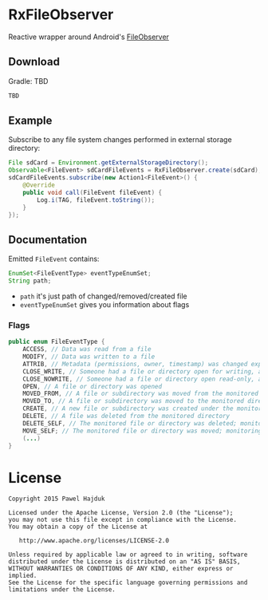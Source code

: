 # RxFileObserver


Reactive wrapper around Android's [FileObserver][1]

## Download

Gradle:
TBD

```groovy
TBD
```

## Example
Subscribe to any file system changes performed in external storage directory:

```java
File sdCard = Environment.getExternalStorageDirectory();
Observable<FileEvent> sdCardFileEvents = RxFileObserver.create(sdCard);
sdCardFileEvents.subscribe(new Action1<FileEvent>() {
    @Override
    public void call(FileEvent fileEvent) {
        Log.i(TAG, fileEvent.toString());
    }
});
````

## Documentation
Emitted `FileEvent` contains:
```java
EnumSet<FileEventType> eventTypeEnumSet;
String path;
```
- `path` it's just path of changed/removed/created file
- `eventTypeEnumSet` gives you information about flags

### Flags
```java
public enum FileEventType {
    ACCESS, // Data was read from a file
    MODIFY, // Data was written to a file
    ATTRIB, // Metadata (permissions, owner, timestamp) was changed explicitly
    CLOSE_WRITE, // Someone had a file or directory open for writing, and closed it
    CLOSE_NOWRITE, // Someone had a file or directory open read-only, and closed it
    OPEN, // A file or directory was opened
    MOVED_FROM, // A file or subdirectory was moved from the monitored directory
    MOVED_TO, // A file or subdirectory was moved to the monitored directory
    CREATE, // A new file or subdirectory was created under the monitored directory
    DELETE, // A file was deleted from the monitored directory
    DELETE_SELF, // The monitored file or directory was deleted; monitoring effectively stops
    MOVE_SELF; // The monitored file or directory was moved; monitoring continues
    (...)
}
```
# License


    Copyright 2015 Pawel Hajduk

    Licensed under the Apache License, Version 2.0 (the "License");
    you may not use this file except in compliance with the License.
    You may obtain a copy of the License at

       http://www.apache.org/licenses/LICENSE-2.0

    Unless required by applicable law or agreed to in writing, software
    distributed under the License is distributed on an "AS IS" BASIS,
    WITHOUT WARRANTIES OR CONDITIONS OF ANY KIND, either express or implied.
    See the License for the specific language governing permissions and
    limitations under the License.


 [1]: http://developer.android.com/reference/android/os/FileObserver.html